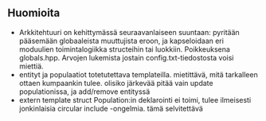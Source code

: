 ## Huomioita

- Arkkitehtuuri on kehittymässä seuraavanlaiseen suuntaan:
    pyritään pääsemään globaaleista muuttujista eroon, ja kapseloidaan eri moduulien toimintalogiikka structeihin tai luokkiin. Poikkeuksena globals.hpp. Arvojen lukemista jostain config.txt-tiedostosta voisi miettiä.
- entityt ja populaatiot totetutettava templateilla. mietittävä, mitä tarkalleen ottaen kumpaankin tulee. olisiko järkevää pitää vain update populationissa, ja add/remove entityssä
- extern template struct Population<Animal>:in deklarointi ei toimi, tulee ilmeisesti jonkinlaisia circular include -ongelmia. tämä selvitettävä